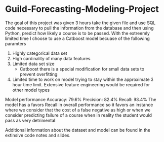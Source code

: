# Guild-Forecasting-Modeling-Project

The goal of this project was given 3 hours take the given file and use SQL code necessary to pull the information from the database and then using Python, predict how likely a course is to be passed. With the extreemly limited time I choose to use a Catboost model becuase of the following paramters
1. Highly categorical data set
2. High cardinality of many data features 
3. Limited data set size 
    - Catboost there is a special modification for small data sets to prevent overfitting
4. Limited time to work on model trying to stay within the approximate 3 hour time limit. Extensive feature engineering would be required for other model types 

Model performance
Accuracy: 79.6%
Precision: 82.4%
Recall: 93.4%
The model has a favors Recall in overall performance so it favors an instance where we consider that the cost of a false negative as high or when we consider predicting failure of a course when in reality the student would pass as very detrimental

Additional information about the dataset and model can be found in the extinsive code notes and slides. 
